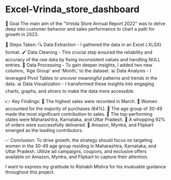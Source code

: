 # Excel-Vrinda_store_dashboard

📍 Goal
The main aim of the "Vrinda Store Annual Report 2022" was to delve deep into customer behavior and sales performance to chart a path for growth in 2023.

🔢 Steps Taken:
🔍 Data Extraction - I gathered the data in an Excel (.XLSX) format.
🖌 Data Cleaning - This crucial step ensured the reliability and accuracy of the raw data by fixing inconsistent values and handling NULL entries.
🔢 Data Processing - To gain deeper insights, I added two new columns, 'Age Group' and 'Month,' to the dataset.
📊 Data Analysis - I leveraged Pivot Tables to uncover meaningful patterns and trends in the data.
📊 Data Visualization - I transformed these insights into engaging charts, graphs, and slicers to make the data more accessible.

👉 Key Findings:
📌 The highest sales were recorded in March.
📌 Women accounted for the majority of purchases (64%).
📌 The age group of 30-49 made the most significant contribution to sales.
📌 The top-performing states were Maharashtra, Karnataka, and Uttar Pradesh.
📌 A whopping 92% of orders were successfully delivered.
📌 Amazon, Myntra, and Flipkart emerged as the leading contributors.

✅ Conclusion:
To drive growth, the strategy should focus on targeting women in the 30-49 age group residing in Maharashtra, Karnataka, and Uttar Pradesh. Utilize ad campaigns, coupons, and exclusive offers available on Amazon, Myntra, and Flipkart to capture their attention.

I want to express my gratitude to Rishabh Mishra for his invaluable guidance throughout this project. 
